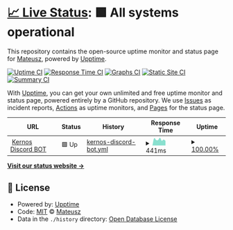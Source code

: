 # [📈 Live Status](https://M4Tdev.github.io/kernos-bot-upptime): <!--live status--> **🟩 All systems operational**

This repository contains the open-source uptime monitor and status page for [Mateusz](mateuszlesiuk.dev), powered by [Upptime](https://github.com/upptime/upptime).

[![Uptime CI](https://github.com/koj-co/upptime/workflows/Uptime%20CI/badge.svg)](https://github.com/koj-co/upptime/actions?query=workflow%3A%22Uptime+CI%22)
[![Response Time CI](https://github.com/koj-co/upptime/workflows/Response%20Time%20CI/badge.svg)](https://github.com/koj-co/upptime/actions?query=workflow%3A%22Response+Time+CI%22)
[![Graphs CI](https://github.com/koj-co/upptime/workflows/Graphs%20CI/badge.svg)](https://github.com/koj-co/upptime/actions?query=workflow%3A%22Graphs+CI%22)
[![Static Site CI](https://github.com/koj-co/upptime/workflows/Static%20Site%20CI/badge.svg)](https://github.com/koj-co/upptime/actions?query=workflow%3A%22Static+Site+CI%22)
[![Summary CI](https://github.com/koj-co/upptime/workflows/Summary%20CI/badge.svg)](https://github.com/koj-co/upptime/actions?query=workflow%3A%22Summary+CI%22)

With [Upptime](https://upptime.js.org), you can get your own unlimited and free uptime monitor and status page, powered entirely by a GitHub repository. We use [Issues](https://github.com/M4Tdev/kernos-bot-upptime/issues) as incident reports, [Actions](https://github.com/M4Tdev/kernos-bot-upptime/actions) as uptime monitors, and [Pages](https://M4Tdev.github.io/kernos-bot-upptime) for the status page.

<!--start: status pages-->
<!-- This summary is generated by Upptime (https://github.com/upptime/upptime) -->
<!-- Do not edit this manually, your changes will be overwritten -->
<!-- prettier-ignore -->
| URL | Status | History | Response Time | Uptime |
| --- | ------ | ------- | ------------- | ------ |
| <img alt="" src="https://favicons.githubusercontent.com/kernos-discord-bot.herokuapp.com" height="13"> [Kernos Discord BOT](https://kernos-discord-bot.herokuapp.com/) | 🟩 Up | [kernos-discord-bot.yml](https://github.com/M4Tdev/kernos-bot-upptime/commits/HEAD/history/kernos-discord-bot.yml) | <details><summary><img alt="Response time graph" src="./graphs/kernos-discord-bot/response-time-week.png" height="20"> 441ms</summary><br><a href="https://M4Tdev.github.io/kernos-bot-upptime/history/kernos-discord-bot"><img alt="Response time 448" src="https://img.shields.io/endpoint?url=https%3A%2F%2Fraw.githubusercontent.com%2FM4Tdev%2Fkernos-bot-upptime%2FHEAD%2Fapi%2Fkernos-discord-bot%2Fresponse-time.json"></a><br><a href="https://M4Tdev.github.io/kernos-bot-upptime/history/kernos-discord-bot"><img alt="24-hour response time 419" src="https://img.shields.io/endpoint?url=https%3A%2F%2Fraw.githubusercontent.com%2FM4Tdev%2Fkernos-bot-upptime%2FHEAD%2Fapi%2Fkernos-discord-bot%2Fresponse-time-day.json"></a><br><a href="https://M4Tdev.github.io/kernos-bot-upptime/history/kernos-discord-bot"><img alt="7-day response time 441" src="https://img.shields.io/endpoint?url=https%3A%2F%2Fraw.githubusercontent.com%2FM4Tdev%2Fkernos-bot-upptime%2FHEAD%2Fapi%2Fkernos-discord-bot%2Fresponse-time-week.json"></a><br><a href="https://M4Tdev.github.io/kernos-bot-upptime/history/kernos-discord-bot"><img alt="30-day response time 475" src="https://img.shields.io/endpoint?url=https%3A%2F%2Fraw.githubusercontent.com%2FM4Tdev%2Fkernos-bot-upptime%2FHEAD%2Fapi%2Fkernos-discord-bot%2Fresponse-time-month.json"></a><br><a href="https://M4Tdev.github.io/kernos-bot-upptime/history/kernos-discord-bot"><img alt="1-year response time 448" src="https://img.shields.io/endpoint?url=https%3A%2F%2Fraw.githubusercontent.com%2FM4Tdev%2Fkernos-bot-upptime%2FHEAD%2Fapi%2Fkernos-discord-bot%2Fresponse-time-year.json"></a></details> | <details><summary><a href="https://M4Tdev.github.io/kernos-bot-upptime/history/kernos-discord-bot">100.00%</a></summary><a href="https://M4Tdev.github.io/kernos-bot-upptime/history/kernos-discord-bot"><img alt="All-time uptime 100.00%" src="https://img.shields.io/endpoint?url=https%3A%2F%2Fraw.githubusercontent.com%2FM4Tdev%2Fkernos-bot-upptime%2FHEAD%2Fapi%2Fkernos-discord-bot%2Fuptime.json"></a><br><a href="https://M4Tdev.github.io/kernos-bot-upptime/history/kernos-discord-bot"><img alt="24-hour uptime 100.00%" src="https://img.shields.io/endpoint?url=https%3A%2F%2Fraw.githubusercontent.com%2FM4Tdev%2Fkernos-bot-upptime%2FHEAD%2Fapi%2Fkernos-discord-bot%2Fuptime-day.json"></a><br><a href="https://M4Tdev.github.io/kernos-bot-upptime/history/kernos-discord-bot"><img alt="7-day uptime 100.00%" src="https://img.shields.io/endpoint?url=https%3A%2F%2Fraw.githubusercontent.com%2FM4Tdev%2Fkernos-bot-upptime%2FHEAD%2Fapi%2Fkernos-discord-bot%2Fuptime-week.json"></a><br><a href="https://M4Tdev.github.io/kernos-bot-upptime/history/kernos-discord-bot"><img alt="30-day uptime 100.00%" src="https://img.shields.io/endpoint?url=https%3A%2F%2Fraw.githubusercontent.com%2FM4Tdev%2Fkernos-bot-upptime%2FHEAD%2Fapi%2Fkernos-discord-bot%2Fuptime-month.json"></a><br><a href="https://M4Tdev.github.io/kernos-bot-upptime/history/kernos-discord-bot"><img alt="1-year uptime 100.00%" src="https://img.shields.io/endpoint?url=https%3A%2F%2Fraw.githubusercontent.com%2FM4Tdev%2Fkernos-bot-upptime%2FHEAD%2Fapi%2Fkernos-discord-bot%2Fuptime-year.json"></a></details>

<!--end: status pages-->

[**Visit our status website →**](https://M4Tdev.github.io/kernos-bot-upptime)

## 📄 License

- Powered by: [Upptime](https://github.com/upptime/upptime)
- Code: [MIT](./LICENSE) © [Mateusz](mateuszlesiuk.dev)
- Data in the `./history` directory: [Open Database License](https://opendatacommons.org/licenses/odbl/1-0/)

